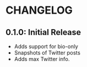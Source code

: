 # CHANGELOG

## 0.1.0: Initial Release

* Adds support for bio-only
* Snapshots of Twitter posts
* Adds max Twitter info.
